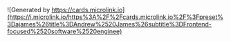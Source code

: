 
![Generated by https://cards.microlink.io](https://i.microlink.io/https%3A%2F%2Fcards.microlink.io%2F%3Fpreset%3Dajames%26title%3DAndrew%2520James%26subtitle%3DFrontend-focused%2520software%2520enginee)

